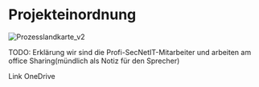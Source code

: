 # Projekteinordnung

![Prozesslandkarte_v2](https://user-images.githubusercontent.com/57149152/212682040-4842174b-a0d9-446c-8387-8b3729b5a089.PNG)

TODO: 
Erklärung wir sind die Profi-SecNetIT-Mitarbeiter und arbeiten am office Sharing(mündlich als Notiz für den Sprecher)

Link OneDrive
